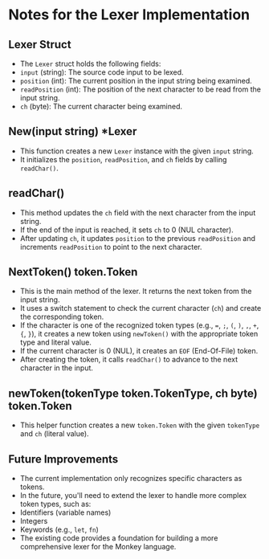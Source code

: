 
# Notes for the Lexer Implementation

## Lexer Struct

- The `Lexer` struct holds the following fields:
- `input` (string): The source code input to be lexed.
- `position` (int): The current position in the input string being examined.
- `readPosition` (int): The position of the next character to be read from the input string.
- `ch` (byte): The current character being examined.

## New(input string) *Lexer

- This function creates a new `Lexer` instance with the given `input` string.
- It initializes the `position`, `readPosition`, and `ch` fields by calling `readChar()`.

## readChar()

- This method updates the `ch` field with the next character from the input string.
- If the end of the input is reached, it sets `ch` to 0 (NUL character).
- After updating `ch`, it updates `position` to the previous `readPosition` and increments `readPosition` to point to the next character.

## NextToken() token.Token

- This is the main method of the lexer. It returns the next token from the input string.
- It uses a switch statement to check the current character (`ch`) and create the corresponding token.
- If the character is one of the recognized token types (e.g., `=`, `;`, `(`, `)`, `,`, `+`, `{`, `}`), it creates a new token using `newToken()` with the appropriate token type and literal value.
- If the current character is 0 (NUL), it creates an `EOF` (End-Of-File) token.
- After creating the token, it calls `readChar()` to advance to the next character in the input.

## newToken(tokenType token.TokenType, ch byte) token.Token

- This helper function creates a new `token.Token` with the given `tokenType` and `ch` (literal value).

## Future Improvements

- The current implementation only recognizes specific characters as tokens.
- In the future, you'll need to extend the lexer to handle more complex token types, such as:
- Identifiers (variable names)
- Integers
- Keywords (e.g., `let`, `fn`)
- The existing code provides a foundation for building a more comprehensive lexer for the Monkey language.
